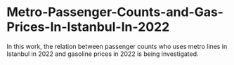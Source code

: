 # Metro-Passenger-Counts-and-Gas-Prices-In-Istanbul-In-2022
In this work, the relation between passenger counts who uses metro lines in Istanbul in 2022 and gasoline prices in 2022 is being investigated.

